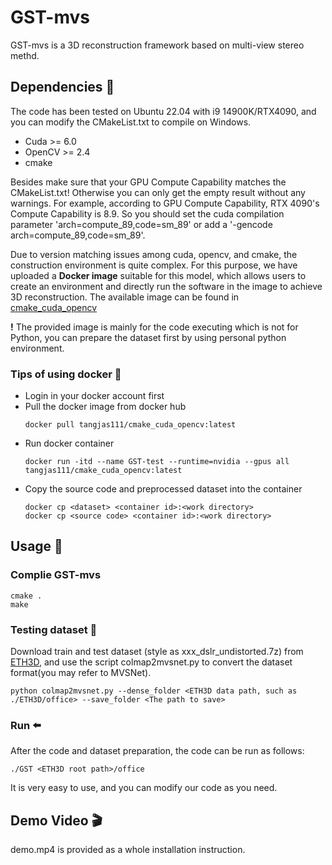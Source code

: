 # GST-mvs 
GST-mvs is a 3D reconstruction framework based on multi-view stereo methd.

## Dependencies :hammer:
The code has been tested on Ubuntu 22.04 with i9 14900K/RTX4090, and you can modify the CMakeList.txt to compile on Windows.

* Cuda >= 6.0
* OpenCV >= 2.4
* cmake

Besides make sure that your GPU Compute Capability matches the CMakeList.txt! Otherwise you can only get the empty result without any warnings. For example, according to GPU Compute Capability, RTX 4090's Compute Capability is 8.9. So you should set the cuda compilation parameter 'arch=compute_89,code=sm_89' or add a '-gencode arch=compute_89,code=sm_89'.

Due to version matching issues among cuda, opencv, and cmake, the construction environment is quite complex. For this purpose, we have uploaded a __Docker image__ suitable for this model, which allows users to create an environment and directly run the software in the image to achieve 3D reconstruction. The available image can be found in [cmake_cuda_opencv](https://hub.docker.com/r/tangjas111/cmake_cuda_opencv/tags)

__!__ The provided image is mainly for the code executing which is not for Python, you can prepare the dataset first by using personal python environment.
### Tips of using docker :whale2:
* Login in your docker account first
* Pull the docker image from docker hub
  ```
  docker pull tangjas111/cmake_cuda_opencv:latest
  ```
* Run docker container
  ```
  docker run -itd --name GST-test --runtime=nvidia --gpus all tangjas111/cmake_cuda_opencv:latest
  ```
* Copy the source code and preprocessed dataset into the container
  ```
  docker cp <dataset> <container id>:<work directory>
  docker cp <source code> <container id>:<work directory>
  ```
## Usage :rocket:
### Complie GST-mvs
```
cmake .    
make
```
### Testing dataset :open_file_folder:
Download train and test dataset (style as xxx_dslr_undistorted.7z) from [ETH3D](https://www.eth3d.net/datasets), and use the script colmap2mvsnet.py to convert the dataset format(you may refer to MVSNet).
```
python colmap2mvsnet.py --dense_folder <ETH3D data path, such as ./ETH3D/office> --save_folder <The path to save>
```
### Run :arrow_left:
After the code and dataset preparation, the code can be run as follows:
```
./GST <ETH3D root path>/office
```
It is very easy to use, and you can modify our code as you need.

## Demo Video :clapper:
demo.mp4 is provided as a whole installation instruction.
